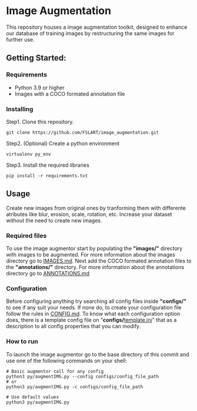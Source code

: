 
# Image Augmentation

This repository houses a image augmentation toolkit, designed to enhance our database of training images by restructuring the same images for further use.

## Getting Started:

### Requirements
* Python 3.9 or higher
* Images with a COCO formated annotation file

### Installing
Step1. Clone this repository.

`git clone https://github.com/FSLART/image_augmentation.git`

Step2. (Optional) Create a python environment

`virtualenv py_env`

Step3. Install the required libraries

`pip install -r requirements.txt`

## Usage
Create new images from original ones by tranforming them with differente atributes like blur, erosion, scale, rotation, etc.
Increase your dataset without the need to create new images.

### Required files
To use the image augmentor start by populating the **"images/"** directory with images to be augmented.
For more information about the images directory go to [IMAGES.md](images/IMAGES.md).
Next add the COCO formated annotation files to the **"annotations/"** directory.
For more information about the annotations directory go to [ANNOTATIONS.md](annotations/ANNOTATIONS.md)

### Configuration
Before configuring anything try searching all config files inside **"configs/"** to see if any suit your needs. If none do, to create your configuration file follow the rules in [CONFIG.md](configs/CONFIG.md).
To know what each configuration option does, there is a template config file on "**configs/**[template.ini](configs/template.ini)" that as a description to all config properties that you can modify.

### How to run
To launch the image augmentor go to the base directory of this commit and use one of the following commands on your shell:
```shell
# Basic augmentor call for any config
python3 py/augmentIMG.py --config configs/config_file_path
# or
python3 py/augmentIMG.py -c configs/config_file_path

# Use default values
python3 py/augmentIMG.py
```